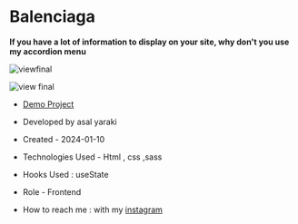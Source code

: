 # Balenciaga

**If you have a lot of information to display on your site, why don't you use my accordion menu**

![viewfinal](https://user-images.githubusercontent.com/109727844/204102879-086fee63-9bda-43b2-a1aa-49879c3f2d39.jpg)

![view final](https://user-images.githubusercontent.com/109727844/204102930-fac80657-4d16-4816-b476-a88e984abefe.jpg)

- [Demo Project](https://pouria-farahani-developer.github.io/Accordion-Menu-By-React/)

- Developed by asal yaraki

- Created - 2024-01-10

- Technologies Used - Html , css ,sass

- Hooks Used : useState 

- Role - Frontend

- How to reach me : with my [instagram](https://www.instagram.com/asal_yaraki_web?igsh=MXJl3ZQ==)






